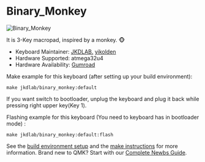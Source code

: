 # Binary_Monkey

![Binary_Monkey](https://i.imgur.com/0meBVKTh.png)

It is 3-Key macropad, inspired by a monkey. 🐵

* Keyboard Maintainer: [JKDLAB.](https://github.com/jkdlab) [yikolden](https://github.com/LDobac)
* Hardware Supported: atmega32u4
* Hardware Availability: [Gumroad](https://gumroad.com/jkdlab)



Make example for this keyboard (after setting up your build environment):

    make jkdlab/binary_monkey:default
    
    
If you want switch to bootloader, unplug the keyboard and plug it back while pressing right upper key(Key 1). 
    
Flashing example for this keyboard (You need to keyboard has in bootloader mode) :

    make jkdlab/binary_monkey:default:flash

See the [build environment setup](https://docs.qmk.fm/#/getting_started_build_tools) and the [make instructions](https://docs.qmk.fm/#/getting_started_make_guide) for more information. Brand new to QMK? Start with our [Complete Newbs Guide](https://docs.qmk.fm/#/newbs).
